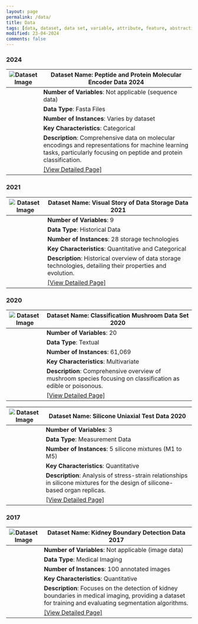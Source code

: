 ```yaml
---
layout: page
permalink: /data/
title: Data
tags: [data, dataset, data set, variable, attribute, feature, abstraction]
modified: 23-04-2024
comments: false
---
```


### 2024

| ![Dataset Image](#) | **Dataset Name**: Peptide and Protein Molecular Encoder Data 2024  |
|---------------------|---------------------------------------------------------|
|                     | **Number of Variables**: Not applicable (sequence data) |
|                     | **Data Type**: Fasta Files                              |
|                     | **Number of Instances**: Varies by dataset              |
|                     | **Key Characteristics**: Categorical |
|                     | **Description**: Comprehensive data on molecular encodings and representations for machine learning tasks, particularly focusing on peptide and protein classification. |
|                     | [[View Detailed Page]](/data/molecular.md)                                 |

### 2021

| ![Dataset Image](#) | **Dataset Name**: Visual Story of Data Storage Data 2021 |
|---------------------|---------------------------------------------------------|
|                     | **Number of Variables**: 9                              |
|                     | **Data Type**: Historical Data                          |
|                     | **Number of Instances**: 28 storage technologies        |
|                     | **Key Characteristics**: Quantitative and Categorical   |
|                     | **Description**: Historical overview of data storage technologies, detailing their properties and evolution. |
|                     | [[View Detailed Page]](/data/storage.md)                                 |

### 2020

| ![Dataset Image](#) | **Dataset Name**: Classification Mushroom Data Set 2020  |
|---------------------|-------------------------------------------|
|                     | **Number of Variables**: 20               |
|                     | **Data Type**: Textual                    |
|                     | **Number of Instances**: 61,069           |
|                     | **Key Characteristics**: Multivariate     |
|                     | **Description**: Comprehensive overview of mushroom species focusing on classification as edible or poisonous. |
|                     | [[View Detailed Page]](/data/mushroom.md)                   |

| ![Dataset Image](#) | **Dataset Name**: Silicone Uniaxial Test Data 2020 |
|---------------------|---------------------------------------------------------|
|                     | **Number of Variables**: 3            |
|                     | **Data Type**: Measurement Data                          |
|                     | **Number of Instances**: 5 silicone mixtures (M1 to M5)                 |
|                     | **Key Characteristics**: Quantitative                   |
|                     | **Description**: Analysis of stress-strain relationships in silicone mixtures for the design of silicone-based organ replicas. |
|                     | [[View Detailed Page]](/data/uniaxial.md)                                 |

### 2017

| ![Dataset Image](#) | **Dataset Name**: Kidney Boundary Detection Data 2017 |
|---------------------|---------------------------------------------------------|
|                     | **Number of Variables**: Not applicable (image data)    |
|                     | **Data Type**: Medical Imaging                          |
|                     | **Number of Instances**: 100 annotated images           |
|                     | **Key Characteristics**: Quantitative    |
|                     | **Description**: Focuses on the detection of kidney boundaries in medical imaging, providing a dataset for training and evaluating segmentation algorithms. |
|                     | [[View Detailed Page]](/data/boundary.md)                                 |


